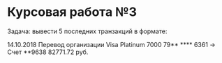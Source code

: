 # Курсовая работа №3

Задача: вывести 5 последних транзакций в формате:

14.10.2018 Перевод организации
Visa Platinum 
7000 79** **** 6361 ->
Счет **9638
82771.72 руб.
